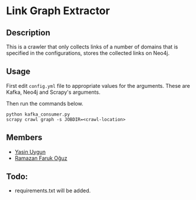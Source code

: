 # Link Graph Extractor

## Description

This is a crawler that only collects links of a number of domains that is specified in the configurations, stores the collected links on Neo4j.

## Usage

First edit `config.yml` file to appropriate values for the arguments. These are Kafka, Neo4j and Scrapy's arguments.

Then run the commands below.

```
python kafka_consumer.py
scrapy crawl graph -s JOBDIR=<crawl-location>
```

## Members

- [Yasin Uygun](https://github.com/yasinuygun)
- [Ramazan Faruk Oğuz](https://github.com/farukoguz)

## Todo:

- requirements.txt will be added.
